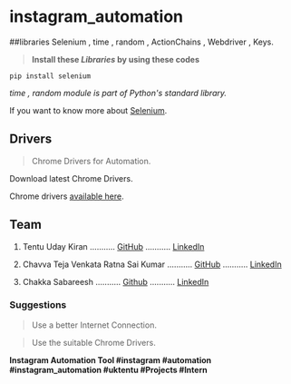 # instagram_automation
##libraries
Selenium , time , random , ActionChains , Webdriver , Keys.

> **Install these _Libraries_ by using these codes**

```pip install selenium```

_time , random module is part of Python's standard library._

If you want to know more about [Selenium](https://selenium-python.readthedocs.io/).


## Drivers
> Chrome Drivers for Automation.

Download latest Chrome Drivers.

Chrome drivers [available here](https://chromedriver.chromium.org/downloads).

## Team

1.  Tentu Uday Kiran ........... [GitHub](https://github.com/uktentu) ........... [LinkedIn](https://www.linkedin.com/in/uday-kiran-tentu-9b3b90211)

2.  Chavva Teja Venkata Ratna Sai Kumar ........... [GitHub](https://github.com/TejaChavva123) ........... [LinkedIn](https://www.linkedin.com/in/teja-venkata-chavva-544833212)

3.  Chakka Sabareesh ........... [Github](https://github.com/Sabareesh45) ........... [LinkedIn](https://www.linkedin.com/in/sabareesh-chakka-83a18221a)

### Suggestions

> Use a better Internet Connection.

> Use the suitable Chrome Drivers.

**Instagram Automation Tool #instagram #automation #instagram_automation #uktentu #Projects #Intern**
